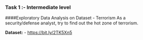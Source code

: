 ### Task 1 :- Intermediate level
####Exploratory Data Analysis on Dataset - Terrorism
As a security/defense analyst, try to find out the hot zone of terrorism.

**Dataset:** -  https://bit.ly/2TK5Xn5
